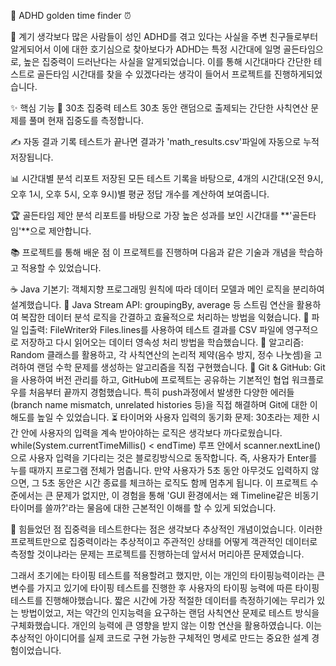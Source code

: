 🎯 ADHD golden time finder ⏰

🤔 계기
생각보다 많은 사람들이 성인 ADHD를 겪고 있다는 사실을 주변 친구들로부터 알게되어서 이에 대한 호기심으로 찾아보다가 ADHD는 특정 시간대에 일명 골든타임으로, 높은 집중력이 드러난다는 사실을 알게되었습니다. 이를 통해 시간대마다 간단한 테스트로 골든타임 시간대를 찾을 수 있겠다라는 생각이 들어서 프로젝트를 진행하게되었습니다.

✨ 핵심 기능
🧠 30초 집중력 테스트
30초 동안 랜덤으로 출제되는 간단한 사칙연산 문제를 풀며 현재 집중도를 측정합니다.

✍️ 자동 결과 기록
테스트가 끝나면 결과가 'math_results.csv'파일에 자동으로 누적 저장됩니다.

📊 시간대별 분석 리포트
저장된 모든 테스트 기록을 바탕으로, 4개의 시간대(오전 9시, 오후 1시, 오후 5시, 오후 9시)별 평균 정답 개수를 계산하여 보여줍니다.

🏆 골든타임 제안
분석 리포트를 바탕으로 가장 높은 성과를 보인 시간대를 **'골든타임'**으로 제안합니다.

📚 프로젝트를 통해 배운 점
이 프로젝트를 진행하며 다음과 같은 기술과 개념을 학습하고 적용할 수 있었습니다.

☕ Java 기본기: 객체지향 프로그래밍 원칙에 따라 데이터 모델과 메인 로직을 분리하여 설계했습니다.
🌊 Java Stream API: groupingBy, average 등 스트림 연산을 활용하여 복잡한 데이터 분석 로직을 간결하고 효율적으로 처리하는 방법을 익혔습니다.
📁 파일 입출력: FileWriter와 Files.lines를 사용하여 테스트 결과를 CSV 파일에 영구적으로 저장하고 다시 읽어오는 데이터 영속성 처리 방법을 학습했습니다.
🎲 알고리즘: Random 클래스를 활용하고, 각 사칙연산의 논리적 제약(음수 방지, 정수 나눗셈)을 고려하여 랜덤 수학 문제를 생성하는 알고리즘을 직접 구현했습니다.
🐙 Git & GitHub: Git을 사용하여 버전 관리를 하고, GitHub에 프로젝트는 공유하는 기본적인 협업 워크플로우를 처음부터 끝까지 경험했습니다. 특히 push과정에서 발생한 다양한 에러들(branch name mismatch, unrelated histories 등)을 직접 해결하며 Git에 대한 이해도를 높일 수 있었습니다.
⏳ 타이머와 사용자 입력의 동기화 문제: 30초라는 제한 시간 안에 사용자의 입력을 계속 받아야하는 로직은 생각보다 까다로웠습니다. while(System.currentTimeMillis() < endTime) 루프 안에서 scanner.nextLine()으로 사용자 입력을 기다리는 것은 블로킹방식으로 동작합니다. 즉, 사용자가 Enter를 누를 때까지 프로그램 전체가 멈춥니다. 만약 사용자가 5초 동안 아무것도 입력하지 않으면, 그 5초 동안은 시간 종료를 체크하는 로직도 함께 멈추게 됩니다. 이 프로젝트 수준에서는 큰 문제가 없지만, 이 경험을 통해 'GUI 환경에서는 왜 Timeline같은 비동기 타이머를 쓸까?'라는 물음에 대한 근본적인 이해를 할 수 있게 되었습니다.

💪 힘들었던 점
집중력을 테스트한다는 점은 생각보다 추상적인 개념이었습니다. 이러한 프로젝트만으로 집중력이라는 추상적이고 주관적인 상태를 어떻게 객관적인 데이터로 측정할 것이냐라는 문제는 프로젝트를 진행하는데 앞서서 머리아픈 문제였습니다.

그래서 초기에는 타이핑 테스트를 적용할려고 했지만, 이는 개인의 타이핑능력이라는 큰 변수를 가지고 있기에 타이핑 테스트를 진행한 후 사용자의 타이핑 능력에 따른 타이핑테스트를 진행해야했습니다. 짧은 시간에 가장 적절한 데이터를 측정하기에는 무리가 있는 방법이었고, 저는 약간의 인지능력을 요구하는 랜덤 사칙연산 문제로 테스트 방식을 구체화했습니다. 개인의 능력에 큰 영향을 받지 않는 이항 연산을 활용하였습니다. 이는 추상적인 아이디어를 실제 코드로 구현 가능한 구체적인 명세로 만드는 중요한 설계 경험이었습니다.
